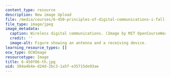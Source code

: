 ```yaml
---
content_type: resource
description: New image Upload
file: /media/courses/6-450-principles-of-digital-communications-i-fall-2006/384a4b4ed24d2bc31a5fe35715de93ae_6-450f06-th.jpg
file_type: image/jpeg
image_metadata:
  caption: Wireless digital communications. (Image by MIT OpenCourseWare.)
  credit: ''
  image-alt: Figure showing an antenna and a receiving device.
learning_resource_types: []
ocw_type: OCWImage
resourcetype: Image
title: 6-450f06-th.jpg
uid: 384a4b4e-d24d-2bc3-1a5f-e35715de93ae
---
```

